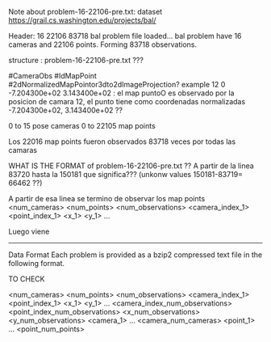 
Note about  problem-16-22106-pre.txt:
dataset    https://grail.cs.washington.edu/projects/bal/

Header: 16 22106 83718 bal problem file loaded...
bal problem have 16 cameras and 22106 points.
Forming 83718 observations.



structure : problem-16-22106-pre.txt  ???

#CameraObs #IdMapPoint #2dNormalizedMapPointor3dto2dImageProjection?
example
12 0     -7.204300e+02 3.143400e+02    :  el map puntoO es observado por la posicion de camara 12, el punto tiene como coordenadas normalizadas   -7.204300e+02, 3.143400e+02  ??


0 to 15 pose cameras
0 to 22105 map points

Los 22016 map points fueron observados 83718 veces por todas las camaras 



WHAT IS THE FORMAT of problem-16-22106-pre.txt   ??
A partir de la linea 83720 hasta la 150181 que significa???  (unkonw values   150181-83719= 66462 ??)

A partir de esa linea se termino de observar los map points
<num_cameras> <num_points> <num_observations>
<camera_index_1> <point_index_1> <x_1> <y_1>
...

Luego viene





********************

Data Format
Each problem is provided as a bzip2 compressed text file in the following format.

TO CHECK

<num_cameras> <num_points> <num_observations>
<camera_index_1> <point_index_1> <x_1> <y_1>
...
<camera_index_num_observations> <point_index_num_observations> <x_num_observations> <y_num_observations>
<camera_1>
...
<camera_num_cameras>
<point_1>
...
<point_num_points>
